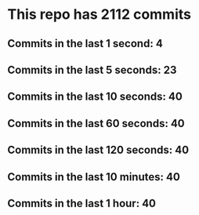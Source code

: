 # This repo has 2112 commits

## Commits in the last 1 second: 4
## Commits in the last 5 seconds: 23
## Commits in the last 10 seconds: 40
## Commits in the last 60 seconds: 40
## Commits in the last 120 seconds: 40
## Commits in the last 10 minutes: 40
## Commits in the last 1 hour: 40
